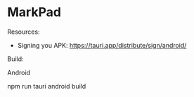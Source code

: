 # MarkPad

Resources:

- Signing you APK: https://tauri.app/distribute/sign/android/

Build:

Android

npm run tauri android build
